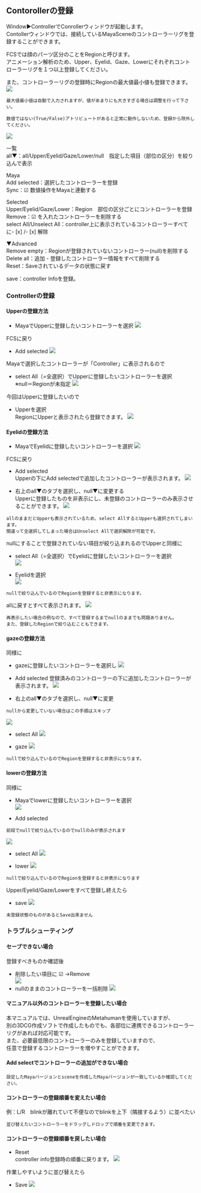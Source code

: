 ## Contorollerの登録

Window▶ControllerでConrollerウィンドウが起動します。  
Contollerウィンドウでは、接続しているMayaSceneのコントローラーリグを登録することができます。

FCSでは顔のパーツ区分のことをRegionと呼びます。  
アニメーション解析のため、Upper、Eyelid、Gaze、Lowerにそれぞれコントローラーリグを１つ以上登録してください。  

また、コントローラーリグの登録時にRegionの最大値最小値も登録できます。
![](images/C001.png)


```{note}
最大値最小値は自動で入力されますが、値があまりにも大きすぎる場合は調整を行って下さい。  
```
```{warning}
数値ではない(True/False)アトリビュートがあると正常に動作しないため、登録から除外してください。
```

![](images/C002.png)

一覧  
all▼：all/Upper/Eyelid/Gaze/Lower/null　指定した項目（部位の区分）を絞り込んで表示  

Maya  
Add selected：選択したコントローラーを登録  
Sync：☑ 数値操作をMayaと連動する

Selected  
Upper/Eyelid/Gaze/Lower：Region　部位の区分ごとにコントローラーを登録  
Remove：☑ を入れたコントローラーを削除する  
select All/Unselect All：controller上に表示されているコントローラーすべてに- [x] /- [x] 解除 

▼Advanced  
Remove empty：Regionが登録されていないコントローラー(null)を削除する  
Delete all：追加 - 登録したコントローラー情報をすべて削除する  
Reset：Saveされているデータの状態に戻す

save：controller Infoを登録。

### Controllerの登録

#### Upperの登録方法 

 - MayaでUpperに登録したいコントローラーを選択
![](images/image36.png)

FCSに戻り  
 - Add selected
![](images/C003.png)

Mayaで選択したコントローラーが「Controller」に表示されるので  
 - select All（=全選択）でUpperに登録したいコントローラーを選択  
※null＝Regionが未指定
![](images/C004.png)

今回はUpperに登録したいので  
 - Upperを選択  
RegionにUpperと表示されたら登録できます。
![](images/C005.png)

#### Eyelidの登録方法

 - MayaでEyelidに登録したいコントローラーを選択
![](images/image49.png)

FCSに戻り  
 - Add selected  
Upperの下にAdd selectedで追加したコントローラーが表示されます。
![](images/C006.png)

 - 右上のall▼のタブを選択し、null▼に変更する  
Upperに登録したものを非表示にし、未登録のコントローラーのみ表示させることができます。
![](images/C007.png)

```{note}
allのままだとUpperも表示されているため、select AllするとUpperも選択されてしまいます。  
間違って全選択してしまった場合はUnselect Allで選択解除が可能です。
```

nullにすることで登録されていない項目が絞り込まれるのでUpperと同様に  
 - select All（=全選択）でEyelidに登録したいコントローラーを選択    
![](images/C008.png)

 - Eyelidを選択  
![](images/C009.png)
```{note}
nullで絞り込んでいるのでRegionを登録すると非表示になります。
```

allに戻すとすべて表示されます。
![](images/C010.png)

```{note}
再表示したい場合の例なので、すべて登録するまでnullのままでも問題ありません。  
また、登録したRegionで絞り込むこともできます。
```

#### gazeの登録方法

同様に  
 - gazeに登録したいコントローラーを選択し
![](images/image47.png)

 - Add selected
登録済みのコントローラーの下に追加したコントローラーが表示されます。
![](images/C011.png)

 - 右上のall▼のタブを選択し、null▼に変更
```{note}
nullから変更していない場合はこの手順はスキップ
```
![](images/C012.png)

 - select All
![](images/C013.png)

 - gaze
![](images/C014.png)
```{note}
nullで絞り込んでいるのでRegionを登録すると非表示になります。
```

#### lowerの登録方法

同様に  
 - Mayaでlowerに登録したいコントローラーを選択  
![](images/image60.png)

 - Add selected
```{note}
前段でnullで絞り込んでいるのでnullのみが表示されます
```
![](images/C015.png)

 - select All
![](images/C016.png)

 - lower
![](images/C017.png)
```{note}
nullで絞り込んでいるのでRegionを登録すると非表示になります
```

Upper/Eyelid/Gaze/Lowerをすべて登録し終えたら  
 - save
![](images/C018.png)

```{warning}
未登録状態のものがあるとSave出来ません
```

### トラブルシューティング

#### セーブできない場合

登録すべきものか確認後  
 - 削除したい項目に ☑ →Remove  
![](images/C019.png)
 - nullのままのコントローラーを一括削除
![](images/C020.png)

#### マニュアル以外のコントローラーを登録したい場合
本マニュアルでは、UnrealEngineのMetahumanを使用していますが、  
別の3DCG作成ソフトで作成したものでも、各部位に連携できるコントローラーリグがあれば対応可能です。  
また、必要最低限のコントローラーのみを登録していますので、  
任意で登録するコントローラーを増やすことができます。


#### Add selectでコントローラーの追加ができない場合
```{warning} 
設定したMayaバージョンとsceneを作成したMayaバージョンが一致しているか確認してください。
```
#### コントローラーの登録順番を変えたい場合

例：L/R　blinkが離れていて不便なのでblinkを上下（隣接するよう）に並べたい
```{note}
並び替えたいコントローラーをドラッグしドロップで順番を変更できます。  
```
#### コントローラーの登録順番を戻したい場合
 
 - Reset  
controller info登録時の順番に戻ります。
![](images/C021.png)

作業しやすいように並び替えたら  
 - Save
![](images/C018.png)
